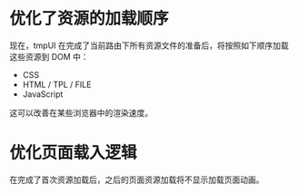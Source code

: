 # 优化了资源的加载顺序
现在，tmpUI 在完成了当前路由下所有资源文件的准备后，将按照如下顺序加载这些资源到 DOM 中：
* CSS
* HTML / TPL / FILE
* JavaScript

这可以改善在某些浏览器中的渲染速度。

# 优化页面载入逻辑
在完成了首次资源加载后，之后的页面资源加载将不显示加载页面动画。
